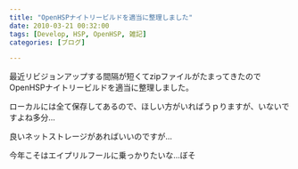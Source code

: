 ```yaml
---
title: "OpenHSPナイトリービルドを適当に整理しました"
date: 2010-03-21 00:32:00
tags: [Develop, HSP, OpenHSP, 雑記]
categories: [ブログ]

---
```


最近リビジョンアップする間隔が短くてzipファイルがたまってきたのでOpenHSPナイトリービルドを適当に整理しました。

ローカルには全て保存してあるので、ほしい方がいればうｐりますが、いないですよね多分...

良いネットストレージがあればいいのですが...



  


今年こそはエイプリルフールに乗っかりたいな...ぼそ
